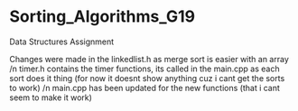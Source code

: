 # Sorting_Algorithms_G19
Data Structures Assignment

Changes were made in the linkedlist.h as merge sort is easier with an array /n
timer.h contains the timer functions, its called in the main.cpp as each sort does it thing (for now it doesnt show anything cuz i cant get the sorts to work) /n
main.cpp has been updated for the new functions (that i cant seem to make it work)
